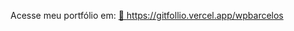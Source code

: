 
Acesse meu portfólio em: 
<a href="https://gitfollio.vercel.app/wpbarcelos"> 🔗
  https://gitfollio.vercel.app/wpbarcelos
</a>

<!-- GitFolio:start
{
  "gitfolio": "on",
  "name": "Wanderson Passos Barcelos",
  "email": "wp.barcelos@gmail.com",
  "tagline": "",
  "avatar_url": "https://avatars.githubusercontent.com/u/6966793?v=4",
  "website": "https://wpbarcelos.com.br",
  "githubUser": "wpbarcelos",
  "linkedinUser": "https://www.linkedin.com/in/wpbarcelos/",
  "about": "software developer",
  "showStars": true,
  "showFollowers": true,
  "followers": 13,
  "following": 55,
  "themeId": "cyberpunk",
  "tech": ["PHP","Javascript","Java","Python],
  "projects": []
}
GitFolio:end -->
  
